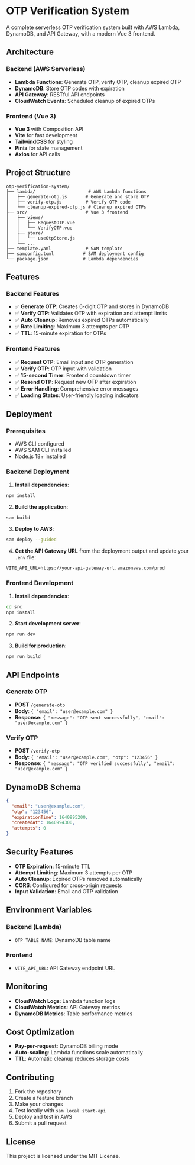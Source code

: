 # OTP Verification System

A complete serverless OTP verification system built with AWS Lambda, DynamoDB, and API Gateway, with a modern Vue 3 frontend.

## Architecture

### Backend (AWS Serverless)
- **Lambda Functions**: Generate OTP, verify OTP, cleanup expired OTP
- **DynamoDB**: Store OTP codes with expiration
- **API Gateway**: RESTful API endpoints
- **CloudWatch Events**: Scheduled cleanup of expired OTPs

### Frontend (Vue 3)
- **Vue 3** with Composition API
- **Vite** for fast development
- **TailwindCSS** for styling
- **Pinia** for state management
- **Axios** for API calls

## Project Structure

```
otp-verification-system/
├── lambda/                    # AWS Lambda functions
│   ├── generate-otp.js       # Generate and store OTP
│   ├── verify-otp.js         # Verify OTP code
│   └── cleanup-expired-otp.js # Cleanup expired OTPs
├── src/                      # Vue 3 frontend
│   ├── views/
│   │   ├── RequestOTP.vue
│   │   └── VerifyOTP.vue
│   ├── store/
│   │   └── useOtpStore.js
│   └── ...
├── template.yaml             # SAM template
├── samconfig.toml           # SAM deployment config
└── package.json             # Lambda dependencies
```

## Features

### Backend Features
- ✅ **Generate OTP**: Creates 6-digit OTP and stores in DynamoDB
- ✅ **Verify OTP**: Validates OTP with expiration and attempt limits
- ✅ **Auto Cleanup**: Removes expired OTPs automatically
- ✅ **Rate Limiting**: Maximum 3 attempts per OTP
- ✅ **TTL**: 15-minute expiration for OTPs

### Frontend Features
- ✅ **Request OTP**: Email input and OTP generation
- ✅ **Verify OTP**: OTP input with validation
- ✅ **15-second Timer**: Frontend countdown timer
- ✅ **Resend OTP**: Request new OTP after expiration
- ✅ **Error Handling**: Comprehensive error messages
- ✅ **Loading States**: User-friendly loading indicators

## Deployment

### Prerequisites
- AWS CLI configured
- AWS SAM CLI installed
- Node.js 18+ installed

### Backend Deployment

1. **Install dependencies**:
```bash
npm install
```

2. **Build the application**:
```bash
sam build
```

3. **Deploy to AWS**:
```bash
sam deploy --guided
```

4. **Get the API Gateway URL** from the deployment output and update your `.env` file:
```env
VITE_API_URL=https://your-api-gateway-url.amazonaws.com/prod
```

### Frontend Development

1. **Install dependencies**:
```bash
cd src
npm install
```

2. **Start development server**:
```bash
npm run dev
```

3. **Build for production**:
```bash
npm run build
```

## API Endpoints

### Generate OTP
- **POST** `/generate-otp`
- **Body**: `{ "email": "user@example.com" }`
- **Response**: `{ "message": "OTP sent successfully", "email": "user@example.com" }`

### Verify OTP
- **POST** `/verify-otp`
- **Body**: `{ "email": "user@example.com", "otp": "123456" }`
- **Response**: `{ "message": "OTP verified successfully", "email": "user@example.com" }`

## DynamoDB Schema

```json
{
  "email": "user@example.com",
  "otp": "123456",
  "expirationTime": 1640995200,
  "createdAt": 1640994300,
  "attempts": 0
}
```

## Security Features

- **OTP Expiration**: 15-minute TTL
- **Attempt Limiting**: Maximum 3 attempts per OTP
- **Auto Cleanup**: Expired OTPs removed automatically
- **CORS**: Configured for cross-origin requests
- **Input Validation**: Email and OTP validation

## Environment Variables

### Backend (Lambda)
- `OTP_TABLE_NAME`: DynamoDB table name

### Frontend
- `VITE_API_URL`: API Gateway endpoint URL

## Monitoring

- **CloudWatch Logs**: Lambda function logs
- **CloudWatch Metrics**: API Gateway metrics
- **DynamoDB Metrics**: Table performance metrics

## Cost Optimization

- **Pay-per-request**: DynamoDB billing mode
- **Auto-scaling**: Lambda functions scale automatically
- **TTL**: Automatic cleanup reduces storage costs

## Contributing

1. Fork the repository
2. Create a feature branch
3. Make your changes
4. Test locally with `sam local start-api`
5. Deploy and test in AWS
6. Submit a pull request

## License

This project is licensed under the MIT License. 